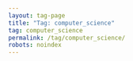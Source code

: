 ```yaml
---
layout: tag-page
title: "Tag: computer_science"
tag: computer_science
permalink: /tag/computer_science/
robots: noindex
---
```

